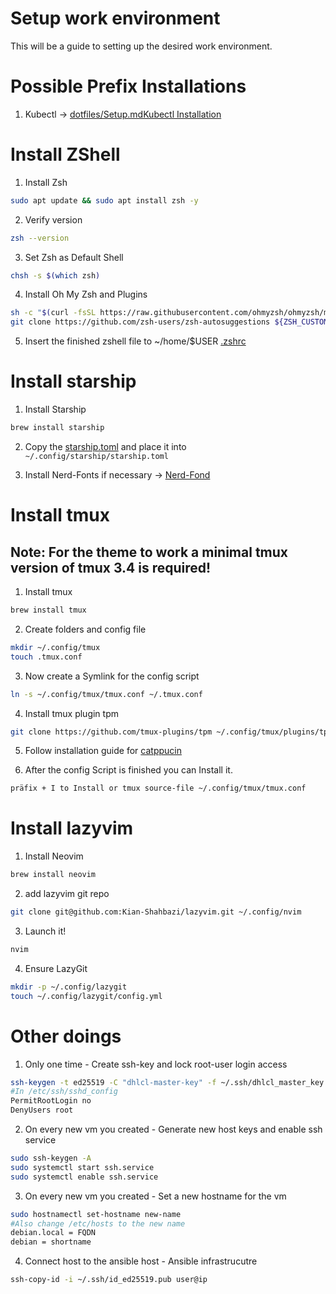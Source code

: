 Setup work environment
===============
This will be a guide to setting up the desired work environment.

Possible Prefix Installations
===============
1. Kubectl -> [dotfiles/Setup.mdKubectl Installation](https://kubernetes.io/docs/tasks/tools/install-kubectl-linux/)

Install ZShell
===============
1. Install Zsh
```bash
sudo apt update && sudo apt install zsh -y
```
2. Verify version
```bash
zsh --version
```
3. Set Zsh as Default Shell
```bash
chsh -s $(which zsh)
```
4. Install Oh My Zsh and Plugins
```bash
sh -c "$(curl -fsSL https://raw.githubusercontent.com/ohmyzsh/ohmyzsh/master/tools/install.sh)"
git clone https://github.com/zsh-users/zsh-autosuggestions ${ZSH_CUSTOM:-~/.oh-my-zsh/custom}/plugins/zsh-autosuggestions
```
5. Insert the finished zshell file to ~/home/$USER
[.zshrc](https://github.com/Kian-Shahbazi/Scripts/blob/main/dotfiles/tmux_setup/tmux.conf)

Install starship
===============
1. Install Starship
```bash
brew install starship
```
2. Copy the [starship.toml](https://github.com/Kian-Shahbazi/Scripts/blob/main/dotfiles/starship_setup/starship.toml)
and place it into  	`~/.config/starship/starship.toml`

3. Install Nerd-Fonts if necessary -> [Nerd-Fond](https://www.nerdfonts.com/#home)

Install tmux
===============
Note: For the theme to work a minimal tmux version of tmux 3.4 is required!
---
1. Install tmux
```bash
brew install tmux
```
2. Create folders and config file
```bash
mkdir ~/.config/tmux
touch .tmux.conf
```
3. Now create a Symlink for the config script
```bash
ln -s ~/.config/tmux/tmux.conf ~/.tmux.conf
```
4. Install tmux plugin tpm
```bash
git clone https://github.com/tmux-plugins/tpm ~/.config/tmux/plugins/tpm
```
5. Follow installation guide for [catppucin](https://github.com/catppuccin/tmux?tab=readme-ov-file)

6. After the config Script is finished you can Install it.
```bash
präfix + I to Install or tmux source-file ~/.config/tmux/tmux.conf
```
Install lazyvim
===============
1. Install Neovim
```bash
brew install neovim
```
2. add lazyvim git repo
```bash
git clone git@github.com:Kian-Shahbazi/lazyvim.git ~/.config/nvim
```
3. Launch it!
```bash
nvim
```
4. Ensure LazyGit
```bash
mkdir -p ~/.config/lazygit
touch ~/.config/lazygit/config.yml
```
Other doings
===============
1. Only one time - Create ssh-key and lock root-user login access
```bash
ssh-keygen -t ed25519 -C "dhlcl-master-key" -f ~/.ssh/dhlcl_master_key
#In /etc/ssh/sshd_config
PermitRootLogin no
DenyUsers root
```
2. On every new vm you created - Generate new host keys and enable ssh service
```bash
sudo ssh-keygen -A
sudo systemctl start ssh.service
sudo systemctl enable ssh.service
```
3. On every new vm you created - Set a new hostname for the vm
```bash
sudo hostnamectl set-hostname new-name
#Also change /etc/hosts to the new name
debian.local = FQDN
debian = shortname
```
4. Connect host to the ansible host - Ansible infrastrucutre
```bash
ssh-copy-id -i ~/.ssh/id_ed25519.pub user@ip
```
